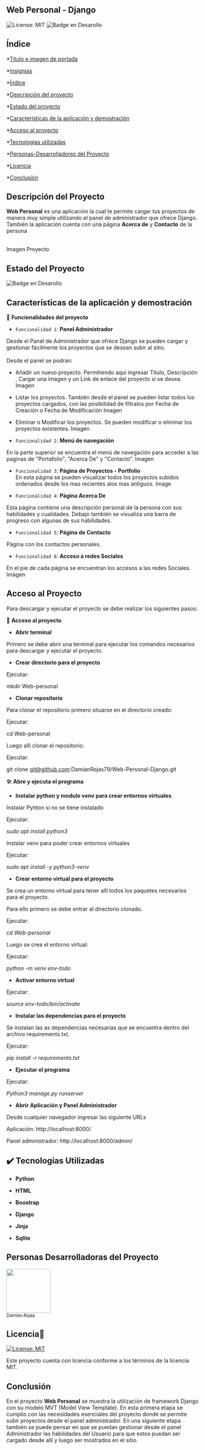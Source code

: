 ## Web Personal - Django



![License: MIT](https://img.shields.io/badge/License-MIT-green.svg) ![Badge en Desarollo](https://img.shields.io/badge/STATUS-EN%20DESAROLLO-green)

## Índice

  

*[Título e imagen de portada](#Título-e-imagen-de-portada)

  

*[Insignias](#insignias)

  

*[Índice](#Todo-list)

  

*[Descripción del proyecto](#descripción-del-proyecto)

  

*[Estado del proyecto](#estado-del-proyecto)

  

*[Características de la aplicación y demostración](#características-de-la-aplicación-y-demostración)

  

*[Acceso al proyecto](#acceso-al-proyecto)

  

*[Tecnologías utilizadas](#tecnologías-utilizadas)  

*[Personas-Desarrolladores del Proyecto](#personas-desarrolladores)

  

*[Licencia](#licencia)

  

*[Conclusión](#conclusión)

  
  
  

## Descripción del Proyecto

**Web Personal** es una aplicación la cual te permite cargar tus proyectos de manera muy simple utilizando el panel de administrador que ofrece Django. También la aplicación cuenta con una  página **Acerca de** y **Contacto** de la persona  <br><br>

Imagen Proyecto  



  
  

## Estado del Proyecto

![Badge en Desarollo](https://img.shields.io/badge/STATUS-EN%20DESAROLLO-green)


  

## Características de la aplicación y demostración

  

:hammer: **Funcionalidades del proyecto**

- `Funcionalidad 1`: **Panel Administrador** <br>

Desde el Panel de Administrador que ofrece Django se pueden cargar y gestionar fácilmente los proyectos que se desean subir al sitio.  <br><br>
Desde el panel se podran:
* Añadir un nuevo proyecto.
Permitiendo aqui ingresar Título, Descripción , Cargar una imagen y un Link de enlace del proyecto si se desea.
Imagen

* Listar los proyectos.
También desde el panel se pueden listar todos los proyectos cargados,  con las posibilidad de filtralos por Fecha de Creación o Fecha de Modificación 
Imagen

* Eliminar o Modificar los proyectos.
Se pueden modificar o eliminar los proyectos existentes.
Imagen


  


  

- `Funcionalidad 2`: **Menú de navegación** <br>

En la parte superior se encuentra el menú de navegación para acceder a las paginas de "Portafolio", "Acerca De" y "Contacto".
Imagen 
  



  
  

- `Funcionalidad 3`: **Página de Proyectos - Portfolio**<br>
En esta página se pueden visualizar todos los proyectos subidos ordenados desde los mas recientes alos mas antiguos.
Image
  
 


  

- `Funcionalidad 4`: **Página Acerca De** <br>

Esta página contiene una descripción personal de la persona con sus habilidades y cualidades. Debajo también se visualiza una barra de progreso con algunas de sus habilidades.



- `Funcionalidad 5`: **Página de Contacto** <br>

Página con los contactos personales.


  

- `Funcionalidad 6`: **Acceso a redes Sociales** <br>

En el pie de cada página se encuentran los accesos a las redes Sociales.
Imágen
  

  


  
  

## Acceso al Proyecto

  

Para descargar y ejecutar el proyecto se debe realizar los siguientes pasos:

  

:file_folder: **Acceso al proyecto**

- **Abrir terminal**<br>

Primero se debe abrir una terminal para ejecutar los comandos necesarios para descargar y ejecutar el proyecto.

  

- **Crear directorio para el proyecto**<br>

Ejecutar:<br>

mkdir Web-personal


  

- **Clonar repositorio**<br>

Para clonar el repositorio primero situarse en el directorio creado:<br>

Ejecutar:<br>

cd Web-personal <br>

Luego allí clonar el repositorio:<br>

Ejecutar:<br>

git clone git@github.com:DamianRojas79/Web-Personal-Django.git

  

:hammer_and_wrench: **Abre y ejecuta el programa**

- **Instalar python y modulo venv para crear entornos virtuales**<br>


Instalar Pyhton si no se tiene instalado

Ejecutar:

<i>sudo apt install python3</i> <br>

Instalar venv para poder crear entornos virtuales 

Ejecutar:

<i>sudo apt install -y python3-venv</i><br>

  
  
- **Crear entorno virtual para el proyecto**<br>

Se crea un entorno virtual para tener allí todos los paquetes necesarios para el proyecto.<br>

Para ello primero se debe entrar al directorio clonado.<br>

Ejecutar:

<i>cd Web-personal </i>

  

Luego se crea el entorno virtual:

Ejecutar:

<i>python -m venv env-todo</i>

  

- **Activar entorno virtual**

Ejecutar:

<i>source env-todo/bin/activate</i>

  

- **Instalar las dependencias para el proyecto**<br>

Se instalan las as dependencias necesarias que se encuentra dentro del archivo requirements.txt.<br>

Ejecutar:<br>

<i>pip install -r requirements.txt</i>

  

- **Ejecutar el programa**

Ejecutar:

<i>Python3 manage.py runserver</i>

  

- **Abrir Aplicación y  Panel Administrador**<br>

Desde cualquier navegador ingresar las siguiente URLs <br>

Aplicación:
http://localhost:8000/

Panel administrador:
http://localhost:8000/admin/


  

## :heavy_check_mark: Tecnologías Utilizadas

- **Python**<br>

- **HTML**<br>

- **Boostrap**<br>

- **Django**<br>

- **Jinja**<br>

- **Sqlite**<br>

  

## Personas Desarrolladoras del Proyecto

[<img src="https://avatars.githubusercontent.com/u/135189204?s=400&u=932907d7db09c6472e34c43c6b5ed27be7342bf4&v=4" width=115><br><sub> Damian Rojas </sub>](https://github.com/DamianRojas79)

  

## Licencia📄

  

[![License: MIT](https://img.shields.io/badge/License-MIT-green.svg)](https://opensource.org/licenses/MIT)

  
Este proyecto cuenta con licencia conforme a los términos de la licencia MIT.  
  
## Conclusión
En el proyecto **Web Personal** se muestra la utilización de framework Django con su modelo  MVT (Model View Template). En esta primera etapa se cumplio con las necesidades esenciales del proyecto donde se permite subir proyectos desde el panel administrador. En una siguiente etapa también se puede pensar en que se puedan gestionar desde el panel Administrador las habilidades del Usuario para que estos puedan ser cargado desde allí y luego ser mostrados en el sitio.
  



